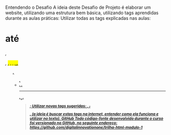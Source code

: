 Entendendo o Desafio
A ideia deste Desafio de Projeto é elaborar um website, utilizando uma estrutura bem básica, utilizando tags aprendidas durante as aulas práticas:
Utilizar todas as tags explicadas nas aulas: <h1> até <h6>, <p>, <mark>, <small>, <i>, <u>, <strong>, <ol>, <ul>, <li>, <a>, <hr>, <sub>, <sup>, <blockquote>;
Utilizar novas tags sugeridas: <font>, <del>, <p>, <abbr> (a ideia é buscar estas tags na internet, entender como ela funciona e utilizar no texto).
GitHub
Todo código-fonte desenvolvido durante o curso foi versionado no GitHub, no seguinte endereço:
https://github.com/digitalinnovationone/trilha-html-modulo-1

